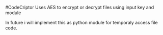 #CodeCriptor 
Uses AES to encrypt or decrypt files using input key and module

In future i will implement this as python module for temporaly access file code.